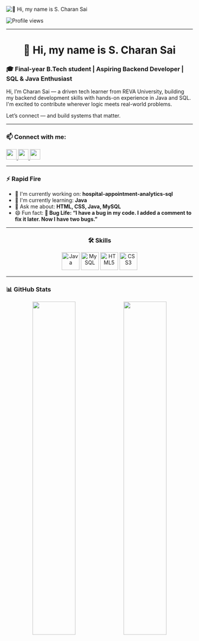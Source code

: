 ![👋 Hi, my name is S. Charan Sai](https://www.21kschool.com/za/wp-content/uploads/sites/23/2024/03/What-Is-Block-Coding-For-Kids_Guide-To-Get-Started-With-Learning-Block-Coding.jpg)

![Profile views](https://komarev.com/ghpvc/?username=TechWithCharan&label=Profile%20views&color=0e75b6&style=flat)

---

<h1 align="center">👋 Hi, my name is S. Charan Sai</h1>

<h3 align="left">🎓 Final-year B.Tech student | Aspiring Backend Developer | SQL & Java Enthusiast</h3>

Hi, I’m Charan Sai — a driven tech learner from REVA University, building my backend development skills with hands-on experience in Java and SQL.  
I'm excited to contribute wherever logic meets real-world problems.

Let’s connect — and build systems that matter.

---

<h3 align="left">📫 Connect with me:</h3>

<a href="mailto:charansaicherry2004@gmail.com" target="_blank">
  <img src="https://img.shields.io/badge/Gmail-D14836?style=for-the-badge&logo=gmail&logoColor=white" height="28">
</a>
<a href="https://www.linkedin.com/in/s-charan-sai-16613b245/" target="_blank">
  <img src="https://img.shields.io/badge/LinkedIn-0077B5?style=for-the-badge&logo=linkedin&logoColor=white" height="28">
</a>
<a href="https://github.com/TechWithCharan" target="_blank">
  <img src="https://img.shields.io/badge/GitHub-100000?style=for-the-badge&logo=github&logoColor=white" height="28">
</a>

---

<h3 align="left">⚡ Rapid Fire</h3>

- 💼 I'm currently working on: **hospital-appointment-analytics-sql**  
- 🌱 I'm currently learning: **Java**  
- 💬 Ask me about: **HTML, CSS, Java, MySQL**  
- 😄 Fun fact: **🐛 Bug Life: “I have a bug in my code. I added a comment to fix it later. Now I have two bugs.”**

---

<h3 align="center">🛠️ Skills</h3>

<p align="center">
  <img src="https://cdn.jsdelivr.net/gh/devicons/devicon@latest/icons/java/java-original-wordmark.svg" height="48" alt="Java" />
  <img src="https://cdn.jsdelivr.net/gh/devicons/devicon@latest/icons/mysql/mysql-original-wordmark.svg" height="48" alt="MySQL" />
  <img src="https://cdn.jsdelivr.net/gh/devicons/devicon@latest/icons/html5/html5-original-wordmark.svg" height="48" alt="HTML5" />
  <img src="https://cdn.jsdelivr.net/gh/devicons/devicon@latest/icons/css3/css3-original-wordmark.svg" height="48" alt="CSS3" />
</p>

---

<h3 align="left">📊 GitHub Stats</h3>

<p align="center">
  <img width="48%" src="https://github-readme-stats.vercel.app/api?username=TechWithCharan&show_icons=true&theme=default" />
  <img width="48%" src="https://streak-stats.demolab.com?user=TechWithCharan&theme=default" />
</p>

